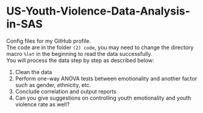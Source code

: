 # US-Youth-Violence-Data-Analysis-in-SAS
Config files for my GitHub profile.  
The code are in the folder `(2) code`, you may need to change the directory macro `%let` in the beginning to read the data successfully.  
You will process the data step by step as described below:
1) Clean the data  
2) Perform one-way ANOVA tests between emotionality and another factor such as gender, ethnicity, etc.  
3) Conclude correlation and output reports
4) Can you give suggestions on controlling youth emotionality and youth violence rate as well?
